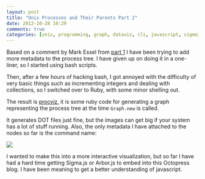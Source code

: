 ```yaml
---
layout: post
title: "Unix Processes and Their Parents Part 2"
date: 2012-10-28 10:29
comments: true
categories: [unix, programming, graph, dataviz, cli, javascript, sigmajs]
---
```


Based on a comment by Mark Essel from [part 1](/blog/2012/10/14/unix-processes-and-their-parents/) I have been trying 
to add more metadata to the process tree. I have given up on doing it in a one-liner, so I started using bash scripts.

Then, after a few hours of hacking bash, I got annoyed with the difficulty of very basic things such as incrementing 
integers and dealing with collections, so I switched over to Ruby, with some minor shelling out.

The result is [procviz](https://github.com/tlehman/procviz), it is some ruby code for generating a graph representing 
the process tree at the time `Graph.new` is called.

It generates DOT files just fine, but the images can get big if your system has a lot of stuff running. Also, the only 
metadata I have attached to the nodes so far is the command name:

<a href="/images/blogimg/proc_with_names.png">
  <img src="/images/blogimg/proc_with_names.png">
</a>

I wanted to make this into a more interactive visualization, but so far I have had a hard time getting Sigma.js or Arbor.js 
to embed into this Octopress blog. I have been meaning to get a better understanding of javascript. 
